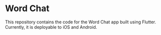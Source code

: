 # Word Chat

This repository contains the code for the Word Chat app built using Flutter. Currently, it is deployable to iOS and Android.

